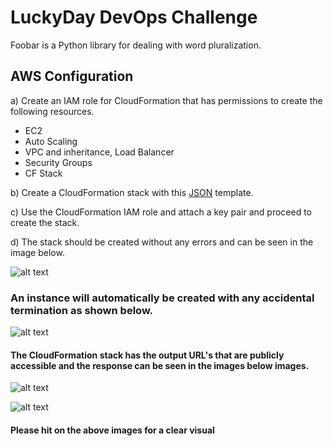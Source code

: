 # LuckyDay DevOps Challenge

Foobar is a Python library for dealing with word pluralization.

## AWS Configuration

a) Create an IAM role for CloudFormation that has permissions to create the following resources.
   - EC2
   - Auto Scaling
   - VPC and inheritance, Load Balancer
   - Security Groups
   - CF Stack

b) Create a CloudFormation stack with this [JSON](https://github.com/vellore007/LuckyDay/blob/master/LuckyDay.json) template.

c) Use the CloudFormation IAM role and attach a key pair and proceed to create the stack.

d) The stack should be created without any errors and can be seen in the image below.

![alt text](https://s3-us-west-2.amazonaws.com/luckyday-sid/Screen+Shot+2019-04-18+at+11.03.15+AM.png)

### An instance will automatically be created with any accidental termination as shown below.

![alt text](https://s3-us-west-2.amazonaws.com/luckyday-sid/Screen+Shot+2019-04-18+at+10.32.06+AM.png)

#### The CloudFormation stack has the output URL's that are publicly accessible and the response can be seen in the images below images.

![alt text](https://s3-us-west-2.amazonaws.com/luckyday-sid/Screen+Shot+2019-04-18+at+11.10.09+AM.png)


![alt text](https://s3-us-west-2.amazonaws.com/luckyday-sid/Screen+Shot+2019-04-18+at+11.10.25+AM.png)

#### Please hit on the above images for a clear visual
